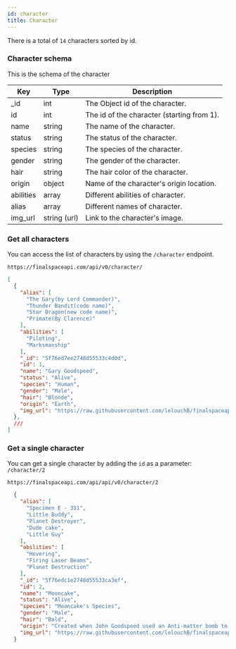 ```yaml
---
id: character
title: Character 
---
```


There is a total of `14` characters sorted by id.

### Character schema

This is the schema of the character

|Key|Type|Description|
|---|---|---|
|_id|int|The Object id of the character.
|id|int|The id of the character (starting from 1).
|name|string|The name of the character.
|status|string|The status of the character.
|species|string|The species of the character.
|gender|string|The gender of the character.
|hair|string|The hair color of the character.
|origin|object|Name of the character's origin location.
|abilities|array|Different abilities of character.
|alias|array|Different names of character.
|img_url|string (url)|Link to the character's image. 

### Get all characters
You can access the list of characters by using the `/character` endpoint.
```
https://finalspaceapi.com/api/v0/character/
```
```json 
[
  {
    "alias": [
      "The Gary(by Lord Commander)",
      "Thunder Bandit(code name)",
      "Star Dragon(new code name)",
      "Primate(By Clarence)"
    ],
    "abilities": [
      "Piloting",
      "Marksmanship"
    ],
    "_id": "5f76ed7ee2748d55533c4d0d",
    "id": 1,
    "name": "Gary Goodspeed",
    "status": "Alive",
    "species": "Human",
    "gender": "Male",
    "hair": "Blonde",
    "origin": "Earth",
    "img_url": "https://raw.githubusercontent.com/lelouchB/finalspaceapi/master/assets/images/gary_goodspeed.png"
  },
  ///
]
```

### Get a single character
You can get a single character by adding the `id` as a parameter: `/character/2`
```
https://finalspaceapi.com/api/api/v0/character/2
```
```json
  {
    "alias": [
      "Specimen E - 351",
      "Little Buddy",
      "Planet Destroyer",
      "Dude cake",
      "Little Guy"
    ],
    "abilities": [
      "Hovering",
      "Firing Laser Beams",
      "Planet Destruction"
    ],
    "_id": "5f76edc1e2748d55533ca3ef",
    "id": 2,
    "name": "Mooncake",
    "status": "Alive",
    "species": "Mooncake's Species",
    "gender": "Male",
    "hair": "Bald",
    "origin": "Created when John Goodspeed used an Anti-matter bomb to close a breach to Final Space.",
    "img_url": "https://raw.githubusercontent.com/lelouchB/finalspaceapi/master/assets/images/mooncake.png"
  }
```
